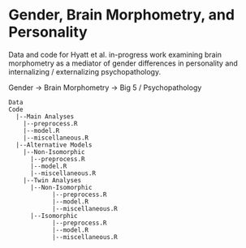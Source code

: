 # Gender, Brain Morphometry, and Personality

Data and code for Hyatt et al. in-progress work examining brain morphometry as a mediator of gender differences in personality and internalizing / externalizing psychopathology.

Gender &rarr; Brain Morphometry &rarr; Big 5 / Psychopathology

```
Data
Code
  |--Main Analyses
    |--preprocess.R
    |--model.R
    |--miscellaneous.R
  |--Alternative Models
    |--Non-Isomorphic
      |--preprocess.R
      |--model.R
      |--miscellaneous.R
    |--Twin Analyses
      |--Non-Isomorphic
            |--preprocess.R
            |--model.R
            |--miscellaneous.R
      |--Isomorphic
            |--preprocess.R
            |--model.R
            |--miscellaneous.R
```

